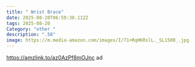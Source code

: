 ```yaml
---
title: " Wrist Brace"
date: 2025-08-20T06:59:30.112Z
tags: 2025-08-20
Category: "other "
description: ".58"
image: https://m.media-amazon.com/images/I/71+RqHKRslL._SL1500_.jpg
---
```

https://amzlink.to/az0AzPf8mOJnc ad